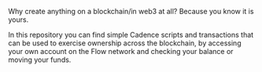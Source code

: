 Why create anything on a blockchain/in web3 at all? Because you know it is yours. 

In this repository you can find simple Cadence scripts and transactions that can be used to exercise ownership across the blockchain, by accessing your own account on the Flow network and checking your balance or moving your funds. 

